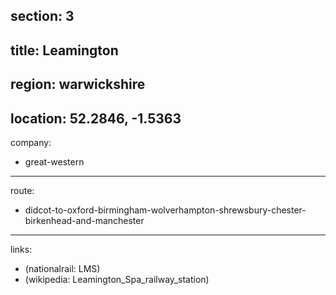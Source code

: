section: 3
----
title: Leamington
----
region: warwickshire
----
location: 52.2846, -1.5363
----
company:
- great-western
----
route:
- didcot-to-oxford-birmingham-wolverhampton-shrewsbury-chester-birkenhead-and-manchester
----
links:
- (nationalrail: LMS)
- (wikipedia: Leamington_Spa_railway_station)
